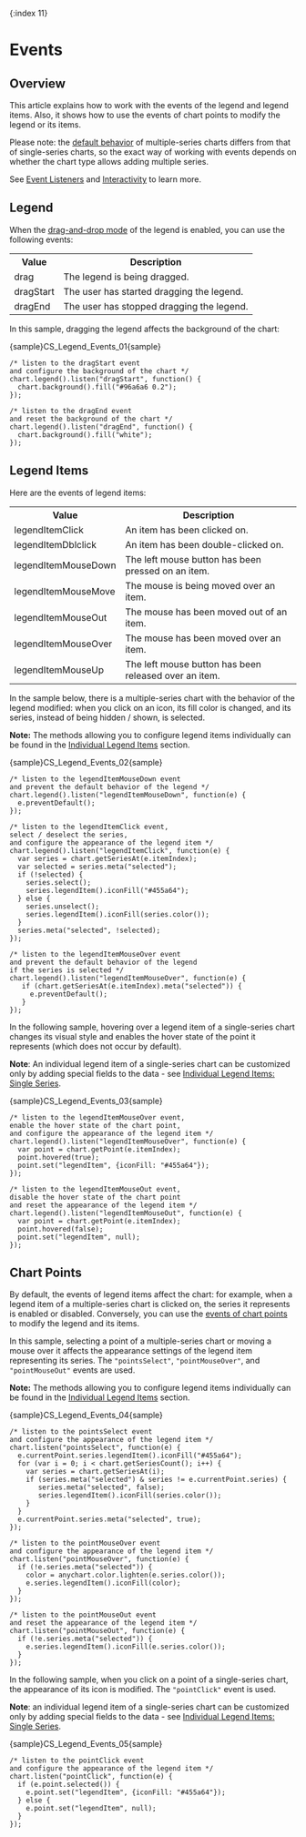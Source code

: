 {:index 11}
# Events

## Overview

This article explains how to work with the events of the legend and legend items. Also, it shows how to use the events of chart points to modify the legend or its items.

Please note: the [default behavior](Basic_Settings#default_behavior) of multiple-series charts differs from that of single-series charts, so the exact way of working with events depends on whether the chart type allows adding multiple series.

See [Event Listeners](../Event_Listeners) and [Interactivity](../Interactivity) to learn more.

## Legend

When the [drag-and-drop mode](Basic_Settings#drag_and_drop) of the legend is enabled, you can use the following events:

<table>
<tr><th>Value</th><th>Description</th></tr>
<tr><td>drag</td><td>The legend is being dragged.</td></tr>
<tr><td>dragStart</td><td>The user has started dragging the legend.</td></tr>
<tr><td>dragEnd</td><td>The user has stopped dragging the legend.</td></tr>
</table>

In this sample, dragging the legend affects the background of the chart:

{sample}CS\_Legend\_Events\_01{sample}

```
/* listen to the dragStart event
and configure the background of the chart */
chart.legend().listen("dragStart", function() {
  chart.background().fill("#96a6a6 0.2");
});

/* listen to the dragEnd event
and reset the background of the chart */
chart.legend().listen("dragEnd", function() {
  chart.background().fill("white");
});    
```

## Legend Items

Here are the events of legend items:

<table>
<tr><th>Value</th><th>Description</th></tr>
<tr><td>legendItemClick</td><td>An item has been clicked on.</td></tr>
<tr><td>legendItemDblclick</td><td>An item has been double-clicked on.</td></tr>
<tr><td>legendItemMouseDown</td><td>The left mouse button has been pressed on an item.</td></tr>
<tr><td>legendItemMouseMove</td><td>The mouse is being moved over an item.</td></tr>
<tr><td>legendItemMouseOut</td><td>The mouse has been moved out of an item.</td></tr>
<tr><td>legendItemMouseOver</td><td>The mouse has been moved over an item.</td></tr>
<tr><td>legendItemMouseUp</td><td>The left mouse button has been released over an item.</td></tr>
</table>

In the sample below, there is a multiple-series chart with the behavior of the legend modified: when you click on an icon, its fill color is changed, and its series, instead of being hidden / shown, is selected.

**Note:** The methods allowing you to configure legend items individually can be found in the [Individual Legend Items](Individual_Legend_Items) section.

{sample}CS\_Legend\_Events\_02{sample}

```
/* listen to the legendItemMouseDown event
and prevent the default behavior of the legend */
chart.legend().listen("legendItemMouseDown", function(e) {
  e.preventDefault();
});

/* listen to the legendItemClick event,
select / deselect the series,
and configure the appearance of the legend item */
chart.legend().listen("legendItemClick", function(e) {
  var series = chart.getSeriesAt(e.itemIndex);
  var selected = series.meta("selected");
  if (!selected) {
    series.select();
    series.legendItem().iconFill("#455a64");
  } else {
    series.unselect();
    series.legendItem().iconFill(series.color());
  }
  series.meta("selected", !selected);
});

/* listen to the legendItemMouseOver event
and prevent the default behavior of the legend
if the series is selected */
chart.legend().listen("legendItemMouseOver", function(e) {
   if (chart.getSeriesAt(e.itemIndex).meta("selected")) {
     e.preventDefault();
   }
});
```

In the following sample, hovering over a legend item of a single-series chart changes its visual style and enables the hover state of the point it represents (which does not occur by default).

**Note**: An individual legend item of a single-series chart can be customized only by adding special fields to the data - see [Individual Legend Items: Single Series](Individual_Legend_Items#single_series).

{sample}CS\_Legend\_Events\_03{sample}

```
/* listen to the legendItemMouseOver event,
enable the hover state of the chart point,
and configure the appearance of the legend item */
chart.legend().listen("legendItemMouseOver", function(e) {
  var point = chart.getPoint(e.itemIndex);
  point.hovered(true);
  point.set("legendItem", {iconFill: "#455a64"});
});

/* listen to the legendItemMouseOut event,
disable the hover state of the chart point
and reset the appearance of the legend item */
chart.legend().listen("legendItemMouseOut", function(e) {
  var point = chart.getPoint(e.itemIndex);
  point.hovered(false);
  point.set("legendItem", null);
});
```

## Chart Points

By default, the events of legend items affect the chart: for example, when a legend item of a multiple-series chart is clicked on, the series it represents is enabled or disabled. Conversely, you can use the [events of chart points](../Event_Listeners#point-related) to modify the legend and its items.

In this sample, selecting a point of a multiple-series chart or moving a mouse over it affects the appearance settings of the legend item representing its series. The `"pointsSelect"`, `"pointMouseOver"`, and `"pointMouseOut"` events are used.

**Note:** The methods allowing you to configure legend items individually can be found in the [Individual Legend Items](Individual_Legend_Items) section.

{sample}CS\_Legend\_Events\_04{sample}

```
/* listen to the pointsSelect event
and configure the appearance of the legend item */
chart.listen("pointsSelect", function(e) {
  e.currentPoint.series.legendItem().iconFill("#455a64");
  for (var i = 0; i < chart.getSeriesCount(); i++) {
    var series = chart.getSeriesAt(i);
    if (series.meta("selected") & series != e.currentPoint.series) {
       series.meta("selected", false);
       series.legendItem().iconFill(series.color());
    }
  }
  e.currentPoint.series.meta("selected", true);
});

/* listen to the pointMouseOver event
and configure the appearance of the legend item */
chart.listen("pointMouseOver", function(e) {
  if (!e.series.meta("selected")) {
    color = anychart.color.lighten(e.series.color());
    e.series.legendItem().iconFill(color);
  }
});

/* listen to the pointMouseOut event
and reset the appearance of the legend item */
chart.listen("pointMouseOut", function(e) {
  if (!e.series.meta("selected")) {
    e.series.legendItem().iconFill(e.series.color());
  }
});
```

In the following sample, when you click on a point of a single-series chart, the appearance of its icon is modified. The `"pointClick"` event is used.

**Note**: an individual legend item of a single-series chart can be customized only by adding special fields to the data - see [Individual Legend Items: Single Series](Individual_Legend_Items#single_series).

{sample}CS\_Legend\_Events\_05{sample}

```
/* listen to the pointClick event
and configure the appearance of the legend item */
chart.listen("pointClick", function(e) {
  if (e.point.selected()) {
    e.point.set("legendItem", {iconFill: "#455a64"});
  } else {
    e.point.set("legendItem", null);
  }
});
```